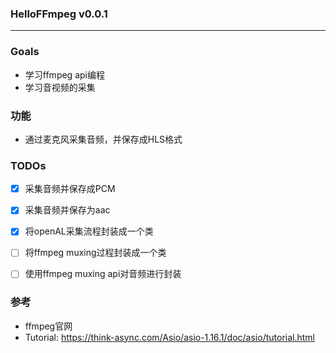 ### HelloFFmpeg v0.0.1
---




### Goals
- 学习ffmpeg api编程
- 学习音视频的采集


### 功能
- 通过麦克风采集音频，并保存成HLS格式

### TODOs
- [X] 采集音频并保存成PCM
- [X] 采集音频并保存为aac
- [X] 将openAL采集流程封装成一个类
- [ ] 将ffmpeg muxing过程封装成一个类
- [ ] 使用ffmpeg muxing api对音频进行封装



### 参考
- ffmpeg官网
- Tutorial: https://think-async.com/Asio/asio-1.16.1/doc/asio/tutorial.html